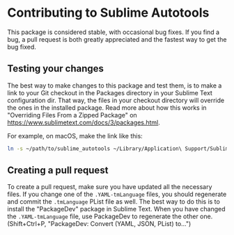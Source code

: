 # Contributing to Sublime Autotools #

This package is considered stable, with occasional bug fixes.
If you find a bug, a pull request is both greatly appreciated and the
fastest way to get the bug fixed.

## Testing your changes ##

The best way to make changes to this package and test them, is to make a
link to your Git checkout in the Packages directory in your Sublime Text
configuration dir.
That way, the files in your checkout directory will override the ones in
the installed package.
Read more about how this works in "Overriding Files From a Zipped
Package" on https://www.sublimetext.com/docs/3/packages.html.

For example, on macOS, make the link like this:
```sh
ln -s ~/path/to/sublime_autotools ~/Library/Application\ Support/Sublime\ Text\ 3/Packages/Autotools
```

## Creating a pull request ##

To create a pull request, make sure you have updated all the necessary
files.
If you change one of the `.YAML-tmLanguage` files, you should regenerate
and commit the `.tmLanguage` PList file as well.
The best way to do this is to install the "PackageDev" package in
Sublime Text.
When you have changed the `.YAML-tmLanguage` file, use PackageDev to
regenerate the other one.
(Shift+Ctrl+P, "PackageDev: Convert (YAML, JSON, PList) to...")
